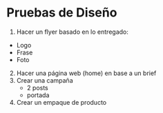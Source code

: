 # Pruebas de Diseño
1. Hacer un flyer basado en lo entregado:
  - Logo
  - Frase
  - Foto

2. Hacer una página web (home) en base a un brief
3. Crear una campaña
   - 2 posts
   - portada
4. Crear un empaque de producto

